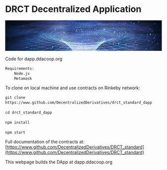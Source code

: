 # DRCT Decentralized Application

![Wormhole](./public/readme.png)

Code for dapp.ddacoop.org


    Requirements:
        Node.js
        Metamask
 



To clone on local machine and use contracts on Rinkeby network:


    git clone https://www.github.com/DecentralizedDerivatives/drct_standard_dapp

    cd drct_standard_dapp

    npm install

    npm start

Full documentation of the contracts at: [https://www.github.com/DecentralizedDerivatives/DRCT_standard](https://www.github.com/DecentralizedDerivatives/DRCT_standard)

This webpage builds the DApp at dapp.ddacoop.org

